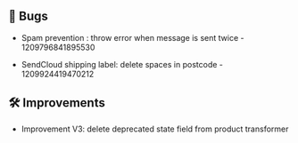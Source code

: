 ## 🐛 Bugs

- Spam prevention : throw error when message is sent twice - 1209796841895530

- SendCloud shipping label: delete spaces in postcode - 1209924419470212


## 🛠️ Improvements

- Improvement V3: delete deprecated state field from product transformer